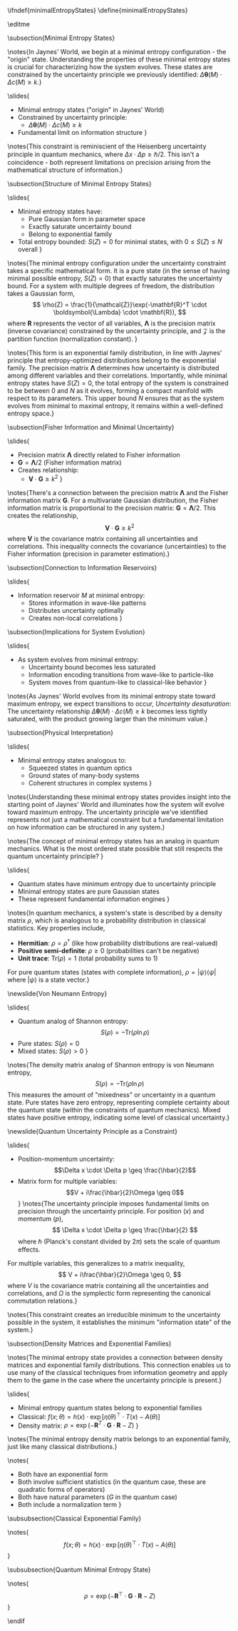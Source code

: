 \ifndef{minimalEntropyStates}
\define{minimalEntropyStates}

\editme

\subsection{Minimal Entropy States}

\notes{In Jaynes' World, we begin at a minimal entropy configuration - the "origin" state. Understanding the properties of these minimal entropy states is crucial for characterizing how the system evolves. These states are constrained by the uncertainty principle we previously identified: $\Delta\boldsymbol{\theta}(M) \cdot \Delta c(M) \geq k$.}

\slides{
* Minimal entropy states ("origin" in Jaynes' World)
* Constrained by uncertainty principle:
  * $\Delta\boldsymbol{\theta}(M) \cdot \Delta c(M) \geq k$
* Fundamental limit on information structure
}

\notes{This constraint is reminiscient of the Heisenberg uncertainty principle in quantum mechanics, where $\Delta x \cdot \Delta p \geq \hbar/2$. This isn't a coincidence - both represent limitations on precision arising from the mathematical structure of information.}

\subsection{Structure of Minimal Entropy States}

\slides{
* Minimal entropy states have:
  * Pure Gaussian form in parameter space
  * Exactly saturate uncertainty bound
  * Belong to exponential family
* Total entropy bounded: $S(Z) = 0$ for minimal states, with $0 \leq S(Z) \leq N$ overall
}

\notes{The minimal entropy configuration under the uncertainty constraint takes a specific mathematical form. It is a pure state (in the sense of having minimal possible entropy, $S(Z) = 0$) that exactly saturates the uncertainty bound. For a system with multiple degrees of freedom, the distribution takes a Gaussian form,
$$
\rho(Z) = \frac{1}{\mathcal{Z}}\exp(-\mathbf{R}^T \cdot \boldsymbol{\Lambda} \cdot \mathbf{R}),
$$
where $\mathbf{R}$ represents the vector of all variables, $\boldsymbol{\Lambda}$ is the precision matrix (inverse covariance) constrained by the uncertainty principle, and $\mathcal{Z}$ is the partition function (normalization constant).
}

\notes{This form is an exponential family distribution, in line with Jaynes' principle that entropy-optimized distributions belong to the exponential family. The precision matrix $\boldsymbol{\Lambda}$ determines how uncertainty is distributed among different variables and their correlations. Importantly, while minimal entropy states have $S(Z) = 0$, the total entropy of the system is constrained to be between 0 and $N$ as it evolves, forming a compact manifold with respect to its parameters. This upper bound $N$ ensures that as the system evolves from minimal to maximal entropy, it remains within a well-defined entropy space.}

\subsection{Fisher Information and Minimal Uncertainty}

\slides{
* Precision matrix $\boldsymbol{\Lambda}$ directly related to Fisher information
* $\mathbf{G} = \boldsymbol{\Lambda}/2$ (Fisher information matrix)
* Creates relationship:
  * $\mathbf{V} \cdot \mathbf{G} \geq k^2$
}

\notes{There's a connection between the precision matrix $\boldsymbol{\Lambda}$ and the Fisher information matrix $\mathbf{G}$. For a multivariate Gaussian distribution, the Fisher information matrix is proportional to the precision matrix: $\mathbf{G} = \boldsymbol{\Lambda}/2$. This creates the relationship,
$$
\mathbf{V} \cdot \mathbf{G} \geq k^2
$$
where $\mathbf{V}$ is the covariance matrix containing all uncertainties and correlations. This inequality connects the covariance (uncertainties) to the Fisher information (precision in parameter estimation).}

\subsection{Connection to Information Reservoirs}

\slides{
* Information reservoir $M$ at minimal entropy:
  * Stores information in wave-like patterns
  * Distributes uncertainty optimally
  * Creates non-local correlations
}

\subsection{Implications for System Evolution}

\slides{
* As system evolves from minimal entropy:
  * Uncertainty bound becomes less saturated
  * Information encoding transitions from wave-like to particle-like
  * System moves from quantum-like to classical-like behavior
}

\notes{As Jaynes' World evolves from its minimal entropy state toward maximum entropy, we expect transitions to occur, *Uncertainty desaturation*: The uncertainty relationship $\Delta\boldsymbol{\theta}(M) \cdot \Delta c(M) \geq k$ becomes less tightly saturated, with the product growing larger than the minimum value.}

\subsection{Physical Interpretation}

\slides{
* Minimal entropy states analogous to:
  * Squeezed states in quantum optics
  * Ground states of many-body systems
  * Coherent structures in complex systems
}

\notes{Understanding these minimal entropy states provides insight into the starting point of Jaynes' World and illuminates how the system will evolve toward maximum entropy. The uncertainty principle we've identified represents not just a mathematical constraint but a fundamental limitation on how information can be structured in any system.}

\notes{The concept of minimal entropy states has an analog in quantum mechanics. What is the most ordered state possible that still respects the quantum uncertainty principle? }

\slides{
* Quantum states have minimum entropy due to uncertainty principle
* Minimal entropy states are pure Gaussian states
* These represent fundamental information engines
}

\notes{In quantum mechanics, a system's state is described by a density matrix $\rho$, which is analogous to a probability distribution in classical statistics. Key properties include,

- **Hermitian**: $\rho = \rho^\dagger$ (like how probability distributions are real-valued)
- **Positive semi-definite**: $\rho \geq 0$ (probabilities can't be negative)
- **Unit trace**: $\text{Tr}(\rho) = 1$ (total probability sums to 1)

For pure quantum states (states with complete information), $\rho = |\psi\rangle\langle\psi|$ where $|\psi\rangle$ is a state vector.}

\newslide{Von Neumann Entropy}

\slides{
* Quantum analog of Shannon entropy:
  $$S(\rho) = -\text{Tr}(\rho \ln \rho)$$
* Pure states: $S(\rho) = 0$
* Mixed states: $S(\rho) > 0$
}

\notes{The density matrix analog of Shannon entropy is von Neumann entropy,
$$
S(\rho) = -\text{Tr}(\rho \ln \rho)
$$
This measures the amount of "mixedness" or uncertainty in a quantum state. Pure states have zero entropy, representing complete certainty about the quantum state (within the constraints of quantum mechanics). Mixed states have positive entropy, indicating some level of classical uncertainty.}

\newslide{Quantum Uncertainty Principle as a Constraint}

\slides{
* Position-momentum uncertainty:
  $$\Delta x \cdot \Delta p \geq \frac{\hbar}{2}$$
* Matrix form for multiple variables:
  $$V + i\frac{\hbar}{2}\Omega \geq 0$$
}
\notes{The uncertainty principle imposes fundamental limits on precision through the uncertainty principle. For position ($x$) and momentum ($p$),
$$
\Delta x \cdot \Delta p \geq \frac{\hbar}{2}
$$
where $\hbar$ (Planck's constant divided by $2\pi$) sets the scale of quantum effects.

For multiple variables, this generalizes to a matrix inequality,
$$
V + i\frac{\hbar}{2}\Omega \geq 0,
$$
where $V$ is the covariance matrix containing all the uncertainties and correlations, and $\Omega$ is the symplectic form representing the canonical commutation relations.}

\notes{This constraint creates an irreducible minimum to the uncertainty possible in the system, it establishes the minimum "information state" of the system.}


\subsection{Density Matrices and Exponential Families}

\notes{The minimal entropy state provides a connection between density matrices and exponential family distributions. This connection enables us to use many of the classical techniques from information geometry and apply them to the game in the case where the uncertainty principle is present.}

\slides{
* Minimal entropy quantum states belong to exponential families
* Classical: $f(x; \theta) = h(x) \cdot \exp[\eta(\theta)^\top \cdot T(x) - A(\theta)]$
* Density matrix: $\rho = \exp(-\mathbf{R}^T \cdot \mathbf{G} \cdot \mathbf{R} - Z)$
}

\notes{The minimal entropy density matrix belongs to an exponential family, just like many classical distributions.}

\notes{
- Both have an exponential form
- Both involve sufficient statistics (in the quantum case, these are quadratic forms of operators)
- Both have natural parameters ($G$ in the quantum case)
- Both include a normalization term
}

\subsubsection{Classical Exponential Family}

\notes{
$$
f(x; \theta) = h(x) \cdot \exp[\eta(\theta)^\top \cdot T(x) - A(\theta)]
$$
}

\subsubsection{Quantum Minimal Entropy State}

\notes{
$$
\rho = \exp(-\mathbf{R}^\top \cdot \mathbf{G} \cdot \mathbf{R} - Z)
$$
}

\endif 
